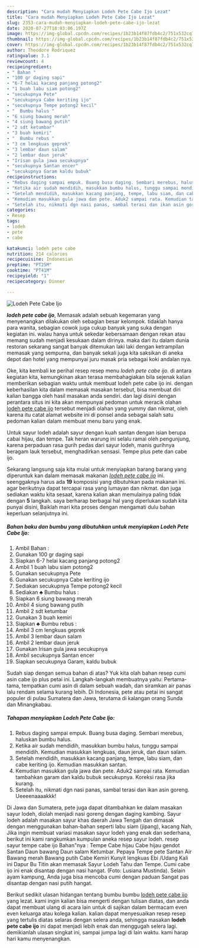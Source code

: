 ```yaml
---
description: "Cara mudah Menyiapkan Lodeh Pete Cabe Ijo Lezat"
title: "Cara mudah Menyiapkan Lodeh Pete Cabe Ijo Lezat"
slug: 2353-cara-mudah-menyiapkan-lodeh-pete-cabe-ijo-lezat
date: 2020-07-27T18:03:06.197Z
image: https://img-global.cpcdn.com/recipes/1b23b14f87fdb4c2/751x532cq70/lodeh-pete-cabe-ijo-foto-resep-utama.jpg
thumbnail: https://img-global.cpcdn.com/recipes/1b23b14f87fdb4c2/751x532cq70/lodeh-pete-cabe-ijo-foto-resep-utama.jpg
cover: https://img-global.cpcdn.com/recipes/1b23b14f87fdb4c2/751x532cq70/lodeh-pete-cabe-ijo-foto-resep-utama.jpg
author: Theodore Rodriquez
ratingvalue: 3.1
reviewcount: 4
recipeingredient:
- " Bahan "
- "100 gr daging sapi"
- "6-7 helai kacang panjang potong2"
- "1 buah labu siam potong2"
- "secukupnya Pete"
- "secukupnya Cabe keriting ijo"
- "secukupnya Tempe potong2 kecil"
- "  Bumbu halus "
- "6 siung bawang merah"
- "4 siung bawang putih"
- "2 sdt ketumbar"
- "3 buah kemiri"
- "  Bumbu rebus "
- "3 cm lengkuas geprek"
- "3 lembar daun salam"
- "2 lembar daun jeruk"
- "Irisan gula jawa secukupnya"
- "secukupnya Santan encer"
- "secukupnya Garam kaldu bubuk"
recipeinstructions:
- "Rebus daging sampai empuk. Buang busa daging. Sembari merebus, haluskan bumbu halus."
- "Ketika air sudah mendidih, masukkan bumbu halus, tunggu sampai mendidih. Kemudian masukkan lengkuas, daun jeruk, dan daun salam."
- "Setelah mendidih, masukkan kacang panjang, tempe, labu siam, dan cabe keriting ijo. Kemudian masukkan santan."
- "Kemudian masukkan gula jawa dan pete. Aduk2 sampai rata. Kemudian tambahkan garam dan kaldu bubuk secukupnya. Koreksi rasa jika kurang."
- "Setelah itu, nikmati dgn nasi panas, sambal terasi dan ikan asin goreng. Ueeeenaaaakkk!"
categories:
- Resep
tags:
- lodeh
- pete
- cabe

katakunci: lodeh pete cabe 
nutrition: 214 calories
recipecuisine: Indonesian
preptime: "PT25M"
cooktime: "PT41M"
recipeyield: "1"
recipecategory: Dinner

---
```



![Lodeh Pete Cabe Ijo](https://img-global.cpcdn.com/recipes/1b23b14f87fdb4c2/751x532cq70/lodeh-pete-cabe-ijo-foto-resep-utama.jpg)

<b><i>lodeh pete cabe ijo</i></b>, Memasak adalah sebuah kegemaran yang menyenangkan dilakukan oleh sebagian besar kelompok. tidaklah hanya para wanita, sebagian cowok juga cukup banyak yang suka dengan kegiatan ini. walau hanya untuk sekedar kebersamaan dengan rekan atau memang sudah menjadi kesukaan dalam dirinya. maka dari itu dalam dunia restoran sekarang sangat banyak ditemukan laki laki dengan ketrampilan memasak yang sempurna, dan banyak sekali juga kita saksikan di aneka depot dan hotel yang mempunyai juru masak pria sebagai koki andalan nya.

Oke, kita kembali ke perihal resep resep menu <i>lodeh pete cabe ijo</i>. di antara kegiatan kita, kemungkinan akan terasa membahagiakan bila sejenak kalian memberikan sebagian waktu untuk membuat lodeh pete cabe ijo ini. dengan keberhasilan kita dalam memasak masakan tersebut, bisa membuat diri kalian bangga oleh hasil masakan anda sendiri. dan lagi disini dengan perantara situs ini kita akan mempunyai pedoman untuk meracik olahan <u>lodeh pete cabe ijo</u> tersebut menjadi olahan yang yummy dan nikmat, oleh karena itu catat alamat website ini di ponsel anda sebagai salah satu pedoman kalian dalam membuat menu baru yang enak.

Untuk sayur lodeh adalah sayur dengan kuah santan dengan isian berupa cabai hijau, dan tempe. Tak heran warung ini selalu ramai oleh pengunjung, karena perpaduan rasa gurih pedas dari sayur lodeh, manis gurihnya beragam lauk tersebut, menghadirkan sensasi. Tempe plus pete dan cabe ijo.


Sekarang langsung saja kita mulai untuk menyiapkan barang barang yang diperuntuk kan dalam memasak makanan <u><i>lodeh pete cabe ijo</i></u> ini. seenggaknya harus ada <b>19</b> komposisi yang dibutuhkan pada makanan ini. agar berikutnya dapat tercapai rasa yang lumayan dan nikmat. dan juga sediakan waktu kita sesaat, karena kalian akan memulainya paling tidak dengan <b>5</b> langkah. saya berharap berbagai hal yang diperlukan sudah kita punyai disini, Baiklah mari kita proses dengan mengamati dulu bahan keperluan selanjutnya ini.

<!--inarticleads1-->

##### Bahan baku dan bumbu yang dibutuhkan untuk menyiapkan Lodeh Pete Cabe Ijo:

1. Ambil  Bahan :
1. Gunakan 100 gr daging sapi
1. Siapkan 6-7 helai kacang panjang potong2
1. Ambil 1 buah labu siam potong2
1. Gunakan secukupnya Pete
1. Gunakan secukupnya Cabe keriting ijo
1. Sediakan secukupnya Tempe potong2 kecil
1. Sediakan  ♣ Bumbu halus :
1. Siapkan 6 siung bawang merah
1. Ambil 4 siung bawang putih
1. Ambil 2 sdt ketumbar
1. Gunakan 3 buah kemiri
1. Siapkan  ♣ Bumbu rebus :
1. Ambil 3 cm lengkuas geprek
1. Ambil 3 lembar daun salam
1. Ambil 2 lembar daun jeruk
1. Gunakan Irisan gula jawa secukupnya
1. Ambil secukupnya Santan encer
1. Siapkan secukupnya Garam, kaldu bubuk


Sudah siap dengan semua bahan di atas? Yuk kita olah bahan resep cumi asin cabe ijo plus petai ini. Langkah-langkah membuatnya yaitu: Pertama-tama, tempatkan cumi asin di dalam sebuah wadah, dan siramkan air panas lalu rendam selama kurang lebih. Di Indonesia, pete atau petai ini sangat populer di pulau Sumatera dan Jawa, terutama di kalangan orang Sunda dan Minangkabau. 

<!--inarticleads2-->

##### Tahapan menyiapkan Lodeh Pete Cabe Ijo:

1. Rebus daging sampai empuk. Buang busa daging. Sembari merebus, haluskan bumbu halus.
1. Ketika air sudah mendidih, masukkan bumbu halus, tunggu sampai mendidih. Kemudian masukkan lengkuas, daun jeruk, dan daun salam.
1. Setelah mendidih, masukkan kacang panjang, tempe, labu siam, dan cabe keriting ijo. Kemudian masukkan santan.
1. Kemudian masukkan gula jawa dan pete. Aduk2 sampai rata. Kemudian tambahkan garam dan kaldu bubuk secukupnya. Koreksi rasa jika kurang.
1. Setelah itu, nikmati dgn nasi panas, sambal terasi dan ikan asin goreng. Ueeeenaaaakkk!


Di Jawa dan Sumatera, pete juga dapat ditambahkan ke dalam masakan sayur lodeh, diolah menjadi nasi goreng dengan daging kambing. Sayur lodeh adalah masakan sayur khas daerah Jawa Tengah dan dimasak dengan menggunakan bahan-bahan seperti labu siam (jipang), kacang Nah, Jika ingin membuat variasi masakan sayur lodeh yang enak dan sederhana, berikut ini kami rangkumkan kumpulan aneka resep sayur lodeh. resep sayur tempe cabe ijo Bahan&#34;nya : Tempe Cabe hijau Cabe hijau gendot Santan Daun bawang Daun salam Ketumbar. Pepaya Tempe pete Santan Air Bawang merah Bawang putih Cabe Kemiri Kunyit lengkuas Ebi /Udang Kali ini Dapur Bu Titin akan memasak Sayur Lodeh Tahu dan Tempe. Cumi cabe ijo ini enak disantap dengan nasi hangat. (Foto: Lusiana Mustinda). Selain ayam kampung, Anda juga bisa mencoba cumi dengan paduan Sangat pas disantap dengan nasi putih hangat. 

Berikut sedikit ulasan hidangan tentang bumbu bumbu <u>lodeh pete cabe ijo</u> yang lezat. kami ingin kalian bisa mengerti dengan tulisan diatas, dan anda dapat membuat ulang di acara lain untuk di sajikan dalam bermacam even even keluarga atau kolega kalian. kalian dapat menyesuaikan resep resep yang tertulis diatas selaras dengan selera anda, sehingga masakan <b>lodeh pete cabe ijo</b> ini dapat menjadi lebih enak dan menggugah selera lagi. demikianlah ulasan singkat ini, sampai jumpa lagi di lain waktu. kami harap hari kamu menyenangkan.
